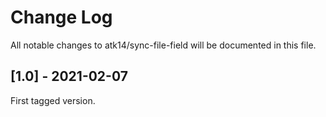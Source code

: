 # Change Log
All notable changes to atk14/sync-file-field will be documented in this file.

## [1.0] - 2021-02-07

First tagged version.
